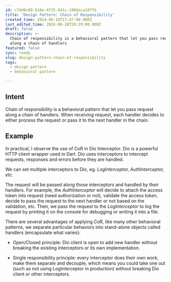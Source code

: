 ```yaml
---
id: c7dd0c08-610e-4f25-841c-190daca107fb
title: 'Design Pattern: Chain of Responsibility'
created_time: 2024-06-16T17:47:00.000Z
last_edited_time: 2024-08-28T20:29:00.000Z
draft: false
description: >-
  Chain of responsibility is a behavioral pattern that let you pass request
  along a chain of handlers
featured: false
sync: ready
slug: design-pattern-chain-of-responsibility
tags:
  - design pattern
  - behavioral pattern

---
```


## Intent

Chain of responsibility is a behavioral pattern that let you pass request along a chain of handlers. When receiving request, each handler decides to either process the request or pass it to the next handler in the chain.

## Example

In practical, I observe the use of CoR in Dio Interceptor. Dio is a powerful HTTP client wrapper used in Dart. Dio uses interceptors to intercept requests, responses and errors before they are handled.

We can set multiple interceptors to Dio, eg. *LogInterceptor, AuthInterceptor, etc.*

The request will be passed along those interceptors and handled by their handlers. For example, the *AuthInterceptor* will decide to attach the access token into request (need authorization or not), validate the access token, decide to pass the request to the next handler or not based on the validation, etc. Then, we pass the request to the *LogInterceptor* to log the request by printing it on the console for debugging or writing it into a file.

There are several advantages of applying CoR, like many other behavioral patterns, we separate particular behaviors into stand-alone objects called handlers (encapsulate what varies):

*   Open/Closed principle: Dio client is open to add new handler without breaking the existing interceptors or its own implementation.

*   Single responsibility principle: every interceptor does their own work, make them separate and decouple, which means you could take one out (such as not using LogInterceptor in production) without breaking Dio client or other interceptors.
